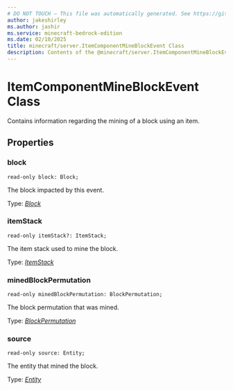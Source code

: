 ```yaml
---
# DO NOT TOUCH — This file was automatically generated. See https://github.com/mojang/minecraftapidocsgenerator to modify descriptions, examples, etc.
author: jakeshirley
ms.author: jashir
ms.service: minecraft-bedrock-edition
ms.date: 02/10/2025
title: minecraft/server.ItemComponentMineBlockEvent Class
description: Contents of the @minecraft/server.ItemComponentMineBlockEvent class.
---
```

# ItemComponentMineBlockEvent Class

Contains information regarding the mining of a block using an item.

## Properties

### **block**
`read-only block: Block;`

The block impacted by this event.

Type: [*Block*](Block.md)

### **itemStack**
`read-only itemStack?: ItemStack;`

The item stack used to mine the block.

Type: [*ItemStack*](ItemStack.md)

### **minedBlockPermutation**
`read-only minedBlockPermutation: BlockPermutation;`

The block permutation that was mined.

Type: [*BlockPermutation*](BlockPermutation.md)

### **source**
`read-only source: Entity;`

The entity that mined the block.

Type: [*Entity*](Entity.md)
